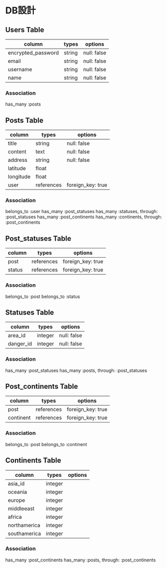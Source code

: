 # DB設計

## Users Table

| column             | types  | options     |
| ------------------ | ------ | ----------- |
| encrypted_password | string | null: false |
| email              | string | null: false |
| username           | string | null: false |
| name               | string | null: false |

### Association

has_many :posts

## Posts Table

| column    | types      | options           |
| --------- | ---------- | ----------------- |
| title     | string     | null: false       |
| content   | text       | null: false       |
| address   | string     | null: false       |
| latitude  | float      |                   |
| longitude | float      |                   |
| user   | references | foreign_key: true |

### Association

belongs_to :user
has_many :post_statuses
has_many :statuses, through: :post_statuses
has_many :post_continents
has_many :continents, through: :post_continents

## Post_statuses Table

| column    | types      | options           |
| --------- | ---------- | ----------------- |
| post   | references | foreign_key: true |
| status | references | foreign_key: true |

### Association

belongs_to :post
belongs_to :status

## Statuses Table

| column    | types   | options     |
| --------- | ------- | ----------- |
| area_id   | integer | null: false |
| danger_id | integer | null: false |

### Association

has_many :post_statuses
has_many :posts, through: :post_statuses

## Post_continents Table

| column    | types      | options           |
| --------- | ---------- | ----------------- |
| post      | references | foreign_key: true |
| continent | references | foreign_key: true |

### Association

belongs_to :post
belongs_to :continent

## Continents Table

| column       | types   | options |
| ------------ | ------- | ------- |
| asia_id      | integer |         |
| oceania      | integer |         |
| europe       | integer |         |
| middleeast   | integer |         |
| africa       | integer |         |
| northamerica | integer |         |
| southamerica | integer |         |

### Association

has_many :post_continents
has_many :posts, through: :post_continents